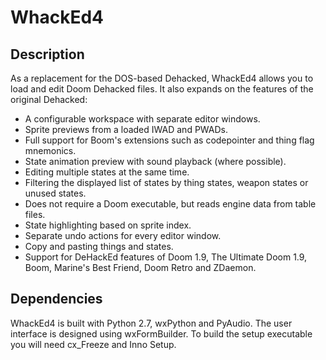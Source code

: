 WhackEd4
========

Description
-----------
As a replacement for the DOS-based Dehacked, WhackEd4 allows you to load and edit Doom Dehacked files.
It also expands on the features of the original Dehacked:

- A configurable workspace with separate editor windows.
- Sprite previews from a loaded IWAD and PWADs.
- Full support for Boom's extensions such as codepointer and thing flag mnemonics.
- State animation preview with sound playback (where possible).
- Editing multiple states at the same time.
- Filtering the displayed list of states by thing states, weapon states or unused states.
- Does not require a Doom executable, but reads engine data from table files.
- State highlighting based on sprite index.
- Separate undo actions for every editor window.
- Copy and pasting things and states.
- Support for DeHackEd features of Doom 1.9, The Ultimate Doom 1.9, Boom, Marine's Best Friend, Doom Retro and ZDaemon.

Dependencies
------------
WhackEd4 is built with Python 2.7, wxPython and PyAudio. The user interface is designed using wxFormBuilder.
To build the setup executable you will need cx_Freeze and Inno Setup.
